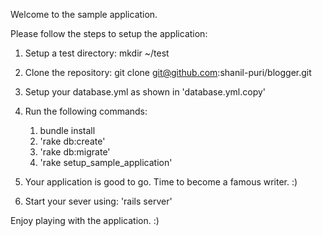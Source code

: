 Welcome to the sample application.

Please follow the steps to setup the application:

1. Setup a test directory: mkdir ~/test
2. Clone the repository: git clone git@github.com:shanil-puri/blogger.git
3. Setup your database.yml as shown in 'database.yml.copy'
4. Run the following commands:
    1. bundle install
    2. 'rake db:create'
    3. 'rake db:migrate'
    4. 'rake setup_sample_application'

5. Your application is good to go. Time to become a famous writer. :)
6. Start your sever using: 'rails server'

Enjoy playing with the application. :)
